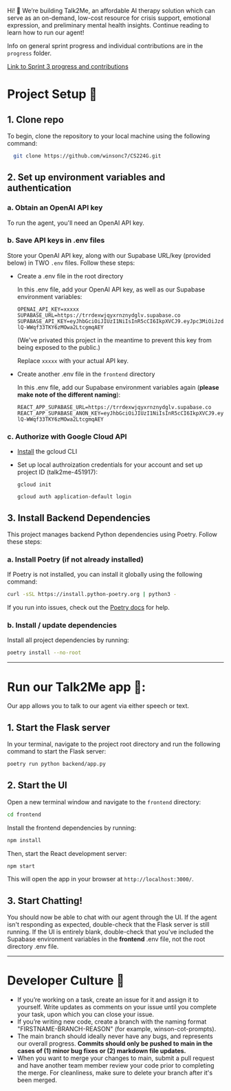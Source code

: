 Hi! 👋 We’re building Talk2Me, an affordable AI therapy solution which can serve as an on-demand, low-cost resource for crisis support, emotional expression, and preliminary mental health insights. Continue reading to learn how to run our agent!

Info on general sprint progress and individual contributions are in the `progress` folder.

[Link to Sprint 3 progress and contributions](https://github.com/winsonc7/CS224G/blob/main/progress/SPRINT_THREE.md)

# Project Setup 🤖

## 1. Clone repo

To begin, clone the repository to your local machine using the following command:
```bash
  git clone https://github.com/winsonc7/CS224G.git
```

## 2. Set up environment variables and authentication

### a. Obtain an OpenAI API key

To run the agent, you'll need an OpenAI API key.

### b.  Save API keys in .env files

  Store your OpenAI API key, along with our Supabase URL/key (provided below) in TWO `.env` files. Follow these steps:

- Create a .env file in the root directory

  In this .env file, add your OpenAI API key, as well as our Supabase environment variables:
  ```
  OPENAI_API_KEY=xxxxx
  SUPABASE_URL=https://trrdexwjqyxrnznydglv.supabase.co
  SUPABASE_API_KEY=eyJhbGciOiJIUzI1NiIsInR5cCI6IkpXVCJ9.eyJpc3MiOiJzdXBhYmFzZSIsInJlZiI6InRycmRleHdqcXl4cm56bnlkZ2x2Iiwicm9sZSI6ImFub24iLCJpYXQiOjE3NDAwMjgyMzMsImV4cCI6MjA1NTYwNDIzM30.oumkAp8lkQmCsT-lQ-WWqf33TKY6zMOwa2LtcgmqAEY
  ```
  (We've privated this project in the meantime to prevent this key from being exposed to the public.)
  
  Replace `xxxxx` with your actual API key.

- Create another .env file in the `frontend` directory

  In this .env file, add our Supabase environment variables again (**please make note of the different naming**):

  ```
  REACT_APP_SUPABASE_URL=https://trrdexwjqyxrnznydglv.supabase.co
  REACT_APP_SUPABASE_ANON_KEY=eyJhbGciOiJIUzI1NiIsInR5cCI6IkpXVCJ9.eyJpc3MiOiJzdXBhYmFzZSIsInJlZiI6InRycmRleHdqcXl4cm56bnlkZ2x2Iiwicm9sZSI6ImFub24iLCJpYXQiOjE3NDAwMjgyMzMsImV4cCI6MjA1NTYwNDIzM30.oumkAp8lkQmCsT-lQ-WWqf33TKY6zMOwa2LtcgmqAEY
  ```

### c. Authorize with Google Cloud API
- [Install](https://cloud.google.com/sdk/docs/install) the gcloud CLI

- Set up local authroization credentials for your account and set up project ID (talk2me-451917):
  ```
  gcloud init
  
  gcloud auth application-default login
  ```
  
## 3. Install Backend Dependencies

This project manages backend Python dependencies using Poetry. Follow these steps:

### a. Install Poetry (if not already installed)

If Poetry is not installed, you can install it globally using the following command:

  ```bash
  curl -sSL https://install.python-poetry.org | python3 -
  ```

If you run into issues, check out the [Poetry docs](https://python-poetry.org/docs/#installing-with-the-official-installer) for help.

### b. Install / update dependencies

Install all project dependencies by running:

  ```bash
  poetry install --no-root
  ```
---

# Run our Talk2Me app 💬:

Our app allows you to talk to our agent via either speech or text.

## 1. Start the Flask server

In your terminal, navigate to the project root directory and run the following command to start the Flask server:
```bash
poetry run python backend/app.py
```
## 2. Start the UI

Open a new terminal window and navigate to the `frontend` directory:
```bash
cd frontend
```
Install the frontend dependencies by running:
```bash
npm install
```
Then, start the React development server:
```bash
npm start
```
This will open the app in your browser at `http://localhost:3000/`.

## 3. Start Chatting!

You should now be able to chat with our agent through the UI. If the agent isn't responding as expected, double-check that the Flask server is still running. If the UI is entirely blank, double-check that you've included the Supabase environment variables in the **frontend** .env file, not the root directory .env file.

---

# Developer Culture 🔧
- If you’re working on a task, create an issue for it and assign it to yourself. Write updates as comments on your issue until you complete your task, upon which you can close your issue.
- If you’re writing new code, create a branch with the naming format "FIRSTNAME-BRANCH-REASON" (for example, winson-cot-prompts).
- The main branch should ideally never have any bugs, and represents our overall progress. **Commits should only be pushed to main in the cases of (1) minor bug fixes or (2) markdown file updates.**
- When you want to merge your changes to main, submit a pull request and have another team member review your code prior to completing the merge. For cleanliness, make sure to delete your branch after it's been merged.
